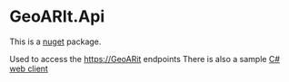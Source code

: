 # GeoARIt.Api

This is a [nuget](https://www.nuget.org/packages/GeoARIt.Api) package.

Used to access the [https://GeoARit](https://geoar.it/api-docs/index.html) endpoints
There is also a sample [C# web client](https://github.com/ianfoster99/GeoARIt.Client)
